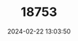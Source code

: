 ---
title: "18753"
category: "Pteropus pumilus"
draft: false
date: 2024-02-22 13:03:50
languages:
  English: ["Little Golden-mantled Flying-fox", "Little Golden-mantled Flying Fox"]
  Spanish; Castilian: ["Zorro Volador De Taylor"]
---